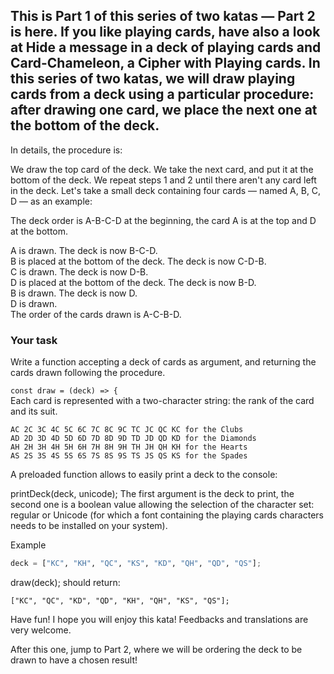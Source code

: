 This is Part 1 of this series of two katas — Part 2 is here.
If you like playing cards, have also a look at Hide a message in a deck of playing cards and Card-Chameleon, a Cipher with Playing cards.
In this series of two katas, we will draw playing cards from a deck using a particular procedure: after drawing one card, we place the next one at the bottom of the deck.
---
In details, the procedure is:

We draw the top card of the deck.
We take the next card, and put it at the bottom of the deck.
We repeat steps 1 and 2 until there aren't any card left in the deck.
Let's take a small deck containing four cards — named A, B, C, D — as an example:

The deck order is A-B-C-D at the beginning, the card A is at the top and D at the bottom.

A is drawn. The deck is now B-C-D. \
B is placed at the bottom of the deck. The deck is now C-D-B. \
C is drawn. The deck is now D-B. \
D is placed at the bottom of the deck. The deck is now B-D. \
B is drawn. The deck is now D. \
D is drawn. \
The order of the cards drawn is A-C-B-D.

### Your task
Write a function accepting a deck of cards as argument, and returning the cards drawn following the procedure.

`const draw = (deck) => {` \
Each card is represented with a two-character string: the rank of the card and its suit.

```
AC 2C 3C 4C 5C 6C 7C 8C 9C TC JC QC KC for the Clubs
AD 2D 3D 4D 5D 6D 7D 8D 9D TD JD QD KD for the Diamonds
AH 2H 3H 4H 5H 6H 7H 8H 9H TH JH QH KH for the Hearts
AS 2S 3S 4S 5S 6S 7S 8S 9S TS JS QS KS for the Spades
```
A preloaded function allows to easily print a deck to the console:

printDeck(deck, unicode);
The first argument is the deck to print, the second one is a boolean value allowing the selection of the character set: regular or Unicode (for which a font containing the playing cards characters needs to be installed on your system).

Example
```py
deck = ["KC", "KH", "QC", "KS", "KD", "QH", "QD", "QS"];
```
draw(deck);
should return:
```
["KC", "QC", "KD", "QD", "KH", "QH", "KS", "QS"];
```
Have fun!
I hope you will enjoy this kata! Feedbacks and translations are very welcome.

After this one, jump to Part 2, where we will be ordering the deck to be drawn to have a chosen result!